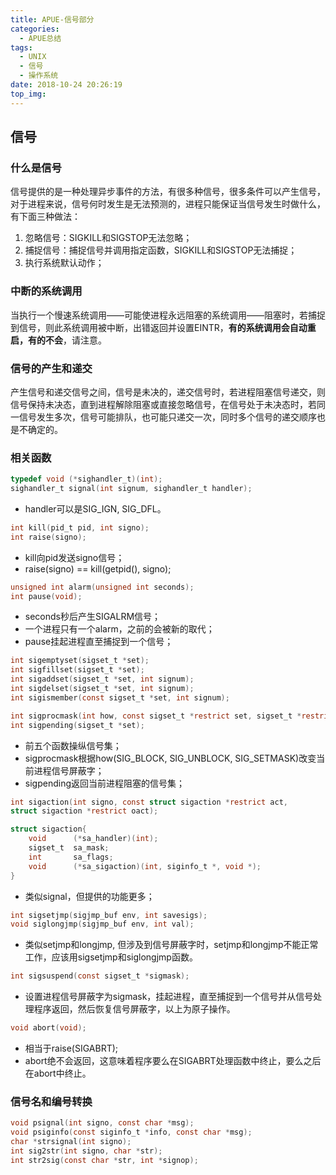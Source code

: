 ```yaml
---
title: APUE-信号部分
categories:
  - APUE总结
tags:
  - UNIX
  - 信号
  - 操作系统
date: 2018-10-24 20:26:19
top_img:
---
```


## 信号

### 什么是信号

信号提供的是一种处理异步事件的方法，有很多种信号，很多条件可以产生信号，对于进程来说，信号何时发生是无法预测的，进程只能保证当信号发生时做什么，有下面三种做法：

1. 忽略信号：SIGKILL和SIGSTOP无法忽略；
2. 捕捉信号：捕捉信号并调用指定函数，SIGKILL和SIGSTOP无法捕捉；
3. 执行系统默认动作；

### 中断的系统调用

当执行一个慢速系统调用——可能使进程永远阻塞的系统调用——阻塞时，若捕捉到信号，则此系统调用被中断，出错返回并设置EINTR，**有的系统调用会自动重启，有的不会**，请注意。

<!-- more -->

### 信号的产生和递交

产生信号和递交信号之间，信号是未决的，递交信号时，若进程阻塞信号递交，则信号保持未决态，直到进程解除阻塞或直接忽略信号，在信号处于未决态时，若同一信号发生多次，信号可能排队，也可能只递交一次，同时多个信号的递交顺序也是不确定的。

### 相关函数

~~~c
typedef void (*sighandler_t)(int);
sighandler_t signal(int signum, sighandler_t handler);
~~~

* handler可以是SIG_IGN, SIG_DFL。

~~~c
int kill(pid_t pid, int signo);
int raise(signo);
~~~

* kill向pid发送signo信号；
* raise(signo) == kill(getpid(), signo);

~~~c
unsigned int alarm(unsigned int seconds);
int pause(void);
~~~

* seconds秒后产生SIGALRM信号；
* 一个进程只有一个alarm，之前的会被新的取代；
* pause挂起进程直至捕捉到一个信号；

~~~c
int sigemptyset(sigset_t *set);
int sigfillset(sigset_t *set);
int sigaddset(sigset_t *set, int signum);
int sigdelset(sigset_t *set, int signum);
int sigismember(const sigset_t *set, int signum);

int sigprocmask(int how, const sigset_t *restrict set, sigset_t *restrict oset);
int sigpending(sigset_t *set);
~~~

* 前五个函数操纵信号集；
* sigprocmask根据how(SIG_BLOCK, SIG_UNBLOCK, SIG_SETMASK)改变当前进程信号屏蔽字；
* sigpending返回当前进程阻塞的信号集；

~~~c
int sigaction(int signo, const struct sigaction *restrict act,
struct sigaction *restrict oact);

struct sigaction{
    void      (*sa_handler)(int);
    sigset_t  sa_mask;
    int       sa_flags;
    void      (*sa_sigaction)(int, siginfo_t *, void *);
}
~~~

* 类似signal，但提供的功能更多；

~~~c
int sigsetjmp(sigjmp_buf env, int savesigs);
void siglongjmp(sigjmp_buf env, int val);
~~~

* 类似setjmp和longjmp, 但涉及到信号屏蔽字时，setjmp和longjmp不能正常工作，应该用sigsetjmp和siglongjmp函数。

~~~c
int sigsuspend(const sigset_t *sigmask);
~~~

* 设置进程信号屏蔽字为sigmask，挂起进程，直至捕捉到一个信号并从信号处理程序返回，然后恢复信号屏蔽字，以上为原子操作。

~~~c
void abort(void);
~~~

* 相当于raise(SIGABRT);
* abort绝不会返回，这意味着程序要么在SIGABRT处理函数中终止，要么之后在abort中终止。

### 信号名和编号转换

~~~c
void psignal(int signo, const char *msg);
void psiginfo(const siginfo_t *info, const char *msg);
char *strsignal(int signo);
int sig2str(int signo, char *str);
int str2sig(const char *str, int *signop);
~~~
